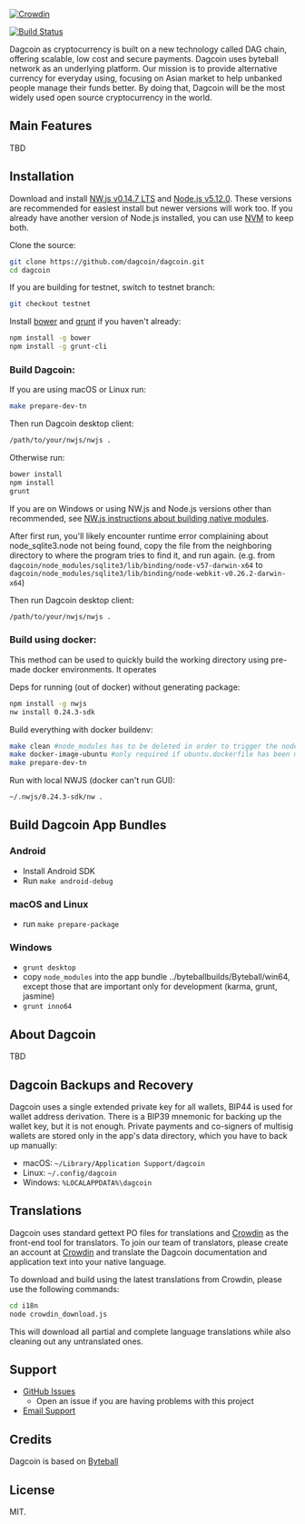 [![Crowdin](https://d322cqt584bo4o.cloudfront.net/dagcoin/localized.svg)](https://crowdin.com/project/dagcoin)

[![Build Status](https://travis-ci.org/dagcoin/dagcoin.svg?branch=master)](https://travis-ci.org/dagcoin/dagcoin)

Dagcoin as cryptocurrency is built on a new technology called DAG chain, offering scalable, low cost and secure payments. Dagcoin uses byteball network as an underlying platform. Our mission is to provide alternative currency for everyday using, focusing on Asian market to help unbanked people manage their funds better. By doing that, Dagcoin will be the most widely used open source cryptocurrency in the world.

## Main Features

TBD

## Installation

Download and install [NW.js v0.14.7 LTS](https://dl.nwjs.io/v0.14.7) and [Node.js v5.12.0](https://nodejs.org/download/release/v5.12.0/).  These versions are recommended for easiest install but newer versions will work too.  If you already have another version of Node.js installed, you can use [NVM](https://github.com/creationix/nvm) to keep both.

Clone the source:

```sh
git clone https://github.com/dagcoin/dagcoin.git
cd dagcoin
```

If you are building for testnet, switch to testnet branch:
```sh
git checkout testnet
```

Install [bower](http://bower.io/) and [grunt](http://gruntjs.com/getting-started)  if you haven't already:

```sh
npm install -g bower
npm install -g grunt-cli
```

### Build Dagcoin:

If you are using macOS or Linux run:
```sh
make prepare-dev-tn
```
Then run Dagcoin desktop client:
```sh
/path/to/your/nwjs/nwjs .
```
Otherwise run:
```sh
bower install
npm install
grunt
```
If you are on Windows or using NW.js and Node.js versions other than recommended, see [NW.js instructions about building native modules](http://docs.nwjs.io/en/latest/For%20Users/Advanced/Use%20Native%20Node%20Modules/).

After first run, you'll likely encounter runtime error complaining about node_sqlite3.node not being found, copy the file from the neighboring directory to where the program tries to find it, and run again. (e.g. from `dagcoin/node_modules/sqlite3/lib/binding/node-v57-darwin-x64` to `dagcoin/node_modules/sqlite3/lib/binding/node-webkit-v0.26.2-darwin-x64`)

Then run Dagcoin desktop client:

```sh
/path/to/your/nwjs/nwjs .
```

### Build using docker:

This method can be used to quickly build the working directory using pre-made docker environments. It operates

Deps for running (out of docker) without generating package:
```sh
npm install -g nwjs
nw install 0.24.3-sdk
```

Build everything with docker buildenv:
```sh
make clean #node_modules has to be deleted in order to trigger the node-gyp rebuild
make docker-image-ubuntu #only required if ubuntu.dockerfile has been modified compared to published one
make prepare-dev-tn
```

Run with local NWJS (docker can't run GUI):
```sh
~/.nwjs/0.24.3-sdk/nw .
```

## Build Dagcoin App Bundles

### Android

- Install Android SDK
- Run `make android-debug`

### macOS and Linux

- run `make prepare-package`

### Windows

- `grunt desktop`
- copy `node_modules` into the app bundle ../byteballbuilds/Byteball/win64, except those that are important only for development (karma, grunt, jasmine)
- `grunt inno64`

## About Dagcoin

TBD

## Dagcoin Backups and Recovery

Dagcoin uses a single extended private key for all wallets, BIP44 is used for wallet address derivation.  There is a BIP39 mnemonic for backing up the wallet key, but it is not enough.  Private payments and co-signers of multisig wallets are stored only in the app's data directory, which you have to back up manually:

* macOS: `~/Library/Application Support/dagcoin`
* Linux: `~/.config/dagcoin`
* Windows: `%LOCALAPPDATA%\dagcoin`


## Translations

Dagcoin uses standard gettext PO files for translations and [Crowdin](https://crowdin.com/project/dagcoin) as the front-end tool for translators. To join our team of translators, please create an account at [Crowdin](https://crowdin.com) and translate the Dagcoin documentation and application text into your native language.

To download and build using the latest translations from Crowdin, please use the following commands:

```sh
cd i18n
node crowdin_download.js
```

This will download all partial and complete language translations while also cleaning out any untranslated ones.


## Support

* [GitHub Issues](https://github.com/dagcoin/dagcoin/issues)
  * Open an issue if you are having problems with this project
* [Email Support](mailto:support@dagcoin.org)

## Credits

Dagcoin is based on [Byteball](https://byteball.org/)
## License

MIT.
